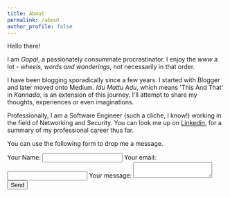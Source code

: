 ```yaml
---
title: About
permalink: /about
author_profile: false
---
```


Hello there!

I am *Gopal*, a passionately consummate procrastinator. I enjoy the *www* a lot - *wheels, words and wanderings*, not necessarily in that order.

I have been blogging sporadically since a few years. I started with Blogger and later moved onto Medium. *Idu Mattu Adu*, which means 'This And That' in *Kannada*, is an extension of this journey. I'll attempt to share my thoughts, experiences or even imaginations.

Professionally, I am a Software Engineer (such a cliche, I know!) working in the field of Networking and Security. You can look me up on [Linkedin](https://www.linkedin.com/in/gopalvkulkarni), for a summary of my professional career thus far.

You can use the following form to drop me a message.

<form action="https://formspree.io/f/mqkweven" method="POST">
    <label>
        Your Name: <input type="text" name="_name">
    </label>
    <label>
        Your email:
        <input type="email" name="_replyto">
    </label>
    <label>
        Your message:
        <textarea name="message"></textarea>
    </label>
    <button type="submit">Send</button>
</form>